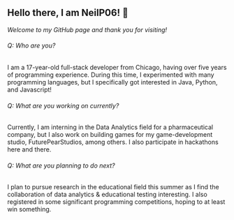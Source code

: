## Hello there, I am NeilP06! 👋 
_Welcome to my GitHub page and thank you for visiting!_

###### Q: Who are you? 
I am a 17-year-old full-stack developer from Chicago, having over five years of programming experience. During this time, I experimented with many programming languages, but I specifically got interested in Java, Python, and Javascript!

###### Q: What are you working on currently?
Currently, I am interning in the Data Analytics field for a pharmaceutical company, but I also work on building games for my game-development studio, FuturePearStudios, among others. I  also participate in hackathons here and there.

###### Q: What are you planning to do next?
I plan to pursue research in the educational field this summer as I find the collaboration of data analytics & educational testing interesting. I also registered in some significant programming competitions, hoping to at least win something.
